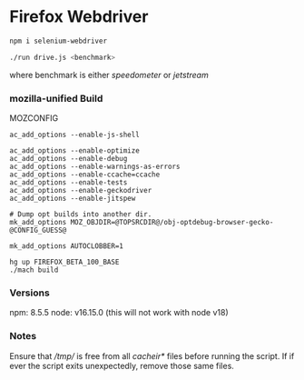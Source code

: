 # Firefox Webdriver

```sh
npm i selenium-webdriver
```

```sh
./run drive.js <benchmark>
```
where benchmark is either *speedometer* or *jetstream*

### mozilla-unified Build
MOZCONFIG
```
ac_add_options --enable-js-shell

ac_add_options --enable-optimize
ac_add_options --enable-debug
ac_add_options --enable-warnings-as-errors
ac_add_options --enable-ccache=ccache
ac_add_options --enable-tests
ac_add_options --enable-geckodriver
ac_add_options --enable-jitspew

# Dump opt builds into another dir.
mk_add_options MOZ_OBJDIR=@TOPSRCDIR@/obj-optdebug-browser-gecko-@CONFIG_GUESS@

mk_add_options AUTOCLOBBER=1
```
```
hg up FIREFOX_BETA_100_BASE
./mach build
```

### Versions
npm:  8.5.5
node: v16.15.0 (this will not work with node v18)

### Notes
Ensure that */tmp/* is free from all *cacheir\** files before running the
script. If if ever the script exits unexpectedly, remove those same files.
